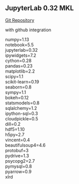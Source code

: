 ## JupyterLab 0.32 MKL
[Git Repository](https://github.com/sudachen/dstoolbox/jupyter)

with github integration

numpy=1.13   
notebook=5.5   
jupyterlab=0.32   
ipywidgets=7.2   
cython=0.28   
pandas=0.23   
matplotlib=2.2   
scipy=1.1   
scikit-learn=0.19   
seaborn=0.8   
sympy=1.1   
bokeh=0.12   
statsmodels=0.8   
sqlalchemy=1.2   
ipython-sql=0.3   
cloudpickle=0.5   
dill=0.2   
hdf5=1.10   
h5py=2.7   
vincent=0.4   
beautifulsoup4=4.6   
protobuf=3   
pydrive=1.3   
psycopg2=2.7   
pymysql=0.8   
pyarrow=0.9   
xlrd   
